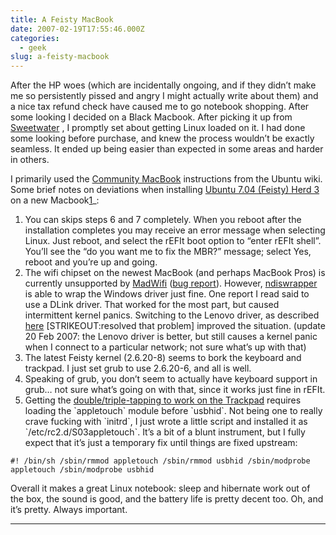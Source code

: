 ```yaml
---
title: A Feisty MacBook
date: 2007-02-19T17:55:46.000Z
categories:
  - geek
slug: a-feisty-macbook
---
```

After the HP woes (which are incidentally ongoing, and if they didn’t make me so persistently pissed and angry I might actually write about them) and a nice tax refund check have caused me to go notebook shopping. After some looking I decided on a Black Macbook. After picking it up from [Sweetwater][1] , I promptly set about getting Linux loaded on it. I had done some looking before purchase, and knew the process wouldn’t be exactly seamless. It ended up being easier than expected in some areas and harder in others.

I primarily used the [Community MacBook][2]  instructions from the Ubuntu wiki. Some brief notes on deviations when installing [Ubuntu 7.04 (Feisty) Herd 3][3]  on a new Macbook[1]_:

<ol class="arabic simple">
  <li>
    You can skips steps 6 and 7 completely. When you reboot after the installation completes you may receive an error message when selecting Linux. Just reboot, and select the rEFIt boot option to “enter rEFIt shell”. You’ll see the “do you want me to fix the MBR?” message; select Yes, reboot and you’re up and going.
  </li>
  <li>
    The wifi chipset on the newest MacBook (and perhaps MacBook Pros) is currently unsupported by <a class="reference external" href="http://madwifi.org/">MadWifi</a> (<a class="reference external" href="http://madwifi.org/ticket/1001">bug report</a>). However, <a class="reference external" href="http://ndiswrapper.sourceforge.net">ndiswrapper</a> is able to wrap the Windows driver just fine. One report I read said to use a DLink driver. That worked for the most part, but caused intermittent kernel panics. Switching to the Lenovo driver, as described <a class="reference external" href="http://wiki.debian.org/MacBook">here</a> [STRIKEOUT:resolved that problem] improved the situation. (update 20 Feb 2007: the Lenovo driver is better, but still causes a kernel panic when I connect to a particular network; not sure what’s up with that)
  </li>
  <li>
    The latest Feisty kernel (2.6.20-8) seems to bork the keyboard and trackpad. I just set grub to use 2.6.20-6, and all is well.
  </li>
  <li>
    Speaking of grub, you don’t seem to actually have keyboard support in grub… not sure what’s going on with that, since it works just fine in rEFIt.
  </li>
  <li>
    Getting the <a class="reference external" href="http://simon.vanderlinden.eu.org/macbook-howto-emulate-the-trackpad-as-a-synaptics-touchpad-with-ubuntu/">double/triple-tapping to work on the Trackpad</a> requires loading the `appletouch` module before `usbhid`. Not being one to really crave fucking with `initrd`, I just wrote a little script and installed it as `/etc/rc2.d/S03appletouch`. It’s a bit of a blunt instrument, but I fully expect that it’s just a temporary fix until things are fixed upstream:
  </li>
</ol>

```
#! /bin/sh /sbin/rmmod appletouch /sbin/rmmod usbhid /sbin/modprobe appletouch /sbin/modprobe usbhid
```

Overall it makes a great Linux notebook: sleep and hibernate work out of the box, the sound is good, and the battery life is pretty decent too. Oh, and it’s pretty. Always important.

---



 [1]: http://sweetwater.com
 [2]: https://help.ubuntu.com/community/MacBook
 [3]: http://cdimage.ubuntu.com/releases/feisty/herd-3/

